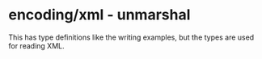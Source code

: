 # encoding/xml - unmarshal

This has type definitions like the writing examples, but the types are used for reading XML.
